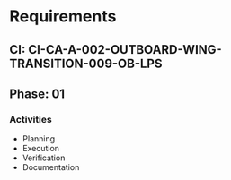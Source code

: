 # Requirements

## CI: CI-CA-A-002-OUTBOARD-WING-TRANSITION-009-OB-LPS
## Phase: 01

### Activities
- Planning
- Execution
- Verification
- Documentation
